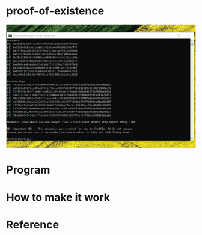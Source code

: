 # proof-of-existence

![](https://github.com/quantumporium/proof-of-existence/blob/main/demo-poi.gif)

# Program

# How to make it work

# Reference
